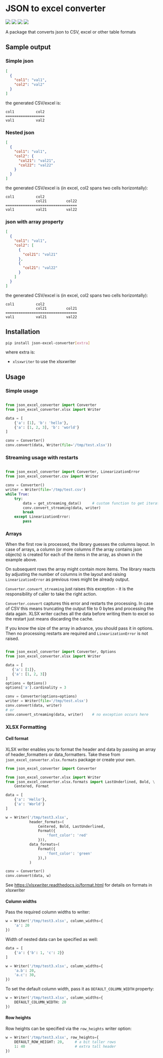 # JSON to excel converter

[![](https://img.shields.io/github/license/oarepo/json-excel-converter.svg)](https://github.com/oarepo/json-excel-converter/blob/master/LICENSE)
[![](https://img.shields.io/travis/oarepo/json-excel-converter.svg)](https://travis-ci.org/oarepo/json-excel-converter)
[![](https://img.shields.io/coveralls/oarepo/json-excel-converter.svg)](https://coveralls.io/r/oarepo/json-excel-converter)
[![](https://img.shields.io/pypi/v/json-excel-converter.svg)](https://pypi.org/pypi/json-excel-converter)

A package that converts json to CSV, excel or other table formats

## Sample output

### Simple json

```json
[
  {
    "col1": "val1",
    "col2": "val2" 
  }
]
```

the generated CSV/excel is:

```
col1          col2
==================
val1          val2
```

### Nested json

```json
[
  {
    "col1": "val1",
    "col2": {
      "col21": "val21",
      "col22": "val22"
    }
  }
]
```

the generated CSV/excel is (in excel, col2 spans two cells horizontally):

```
col1          col2
              col21         col22
=================================
val1          val21         val22
```

### json with array property

```json
[
  {
    "col1": "val1",
    "col2": [
      {
        "col21": "val21"
      },
      {
        "col21": "val22"
      }
    ]
  }
]
```

the generated CSV/excel is (in excel, col2 spans two cells horizontally):

```
col1          col2         
              col21         col21
=================================
val1          val21         val22
```


## Installation

```bash
pip install json-excel-converter[extra]
```

where extra is:

 * ``xlsxwriter`` to use the xlsxwriter

## Usage

### Simple usage

```python

from json_excel_converter import Converter 
from json_excel_converter.xlsx import Writer

data = [
    {'a': [1], 'b': 'hello'},
    {'a': [1, 2, 3], 'b': 'world'}
]

conv = Converter()
conv.convert(data, Writer(file='/tmp/test.xlsx'))
```

### Streaming usage with restarts

```python

from json_excel_converter import Converter, LinearizationError 
from json_excel_converter.csv import Writer

conv = Converter()
writer = Writer(file='/tmp/test.csv')
while True:
    try:
        data = get_streaming_data()     # custom function to get iterator of data
        conv.convert_streaming(data, writer)
        break
    except LinearizationError:
        pass
```

### Arrays

When the first row is processed, the library guesses the columns layout. In case of arrays,
a column (or more columns if the array contains json objects) is created for each
of the items in the array, as shown in the example above.

On subsequent rows the array might contain more items. The library reacts by adjusting 
the number of columns in the layout and raising ``LinearizationError`` as previous rows might
be already output.

``Converter.convert_streaming`` just raises this exception - it is the responsibility of caller
to take the right action.

``Converter.convert`` captures this error and restarts the processing. In case of CSV
this means truncating the output file to 0 bytes and processing the data again. XLSX writer
caches all the data before writing them to excel so the restart just means discarding the cache.

If you know the size of the array in advance, you should pass it in options. Then no
processing restarts are required and ``LinearizationError`` is not raised.

 ```python

from json_excel_converter import Converter, Options
from json_excel_converter.xlsx import Writer

data = [
    {'a': [1]},
    {'a': [1, 2, 3]}
]
options = Options()
options['a'].cardinality = 3

conv = Converter(options=options)
writer = Writer(file='/tmp/test.xlsx')
conv.convert(data, writer)
# or
conv.convert_streaming(data, writer)    # no exception occurs here
```

### XLSX Formatting

#### Cell format

XLSX writer enables you to format the header and data by passing an array of header_formatters or
data_formatters. Take these from ``json_excel_converter.xlsx.formats`` package or create your own.

```python
from json_excel_converter import Converter

from json_excel_converter.xlsx import Writer
from json_excel_converter.xlsx.formats import LastUnderlined, Bold, \
    Centered, Format

data = [
    {'a': 'Hello'},
    {'a': 'World'}
]

w = Writer('/tmp/test3.xlsx',
           header_formats=(
               Centered, Bold, LastUnderlined,
               Format({
                   'font_color': 'red'
               })),
           data_formats=(
               Format({
                   'font_color': 'green'
               }),)
           )

conv = Converter()
conv.convert(data, w)
```

See https://xlsxwriter.readthedocs.io/format.html for details on formats in xlsxwriter

#### Column widths

Pass the required column widths to writer:

```python
w = Writer('/tmp/test3.xlsx', column_widths={
    'a': 20
})
```

Width of nested data can be specified as well: 

```python
data = [
    {'a': {'b': 1, 'c': 2}}
]

w = Writer('/tmp/test3.xlsx', column_widths={
    'a.b': 20,
    'a.c': 30,
})
```

To set the default column width, pass it as ``DEFAULT_COLUMN_WIDTH`` property:

```python
w = Writer('/tmp/test3.xlsx', column_widths={
    DEFAULT_COLUMN_WIDTH: 20
})
```

#### Row heights

Row heights can be specified via the ``row_heights`` writer option:

```python
w = Writer('/tmp/test3.xlsx', row_heights={
    DEFAULT_ROW_HEIGHT: 20,     # a bit taller rows
    1: 40                       # extra tall header
})
```
